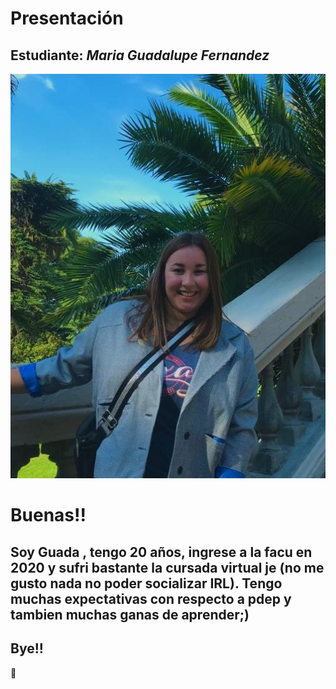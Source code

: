 # Presentación

## Estudiante: _Maria Guadalupe  Fernandez_

![mi foto](https://github.com/pdepjm/2022-tp0-presentacion-MGuada/blob/master/Foto%20guada.jpeg)

# Buenas!!
## Soy **Guada** , tengo 20 años, ingrese a la facu en 2020 y sufri bastante la cursada virtual je (no me gusto nada no poder socializar IRL). Tengo muchas expectativas con respecto a pdep y tambien muchas ganas de aprender;) 

## Bye!! 
:smiling_face_with_three_hearts: 